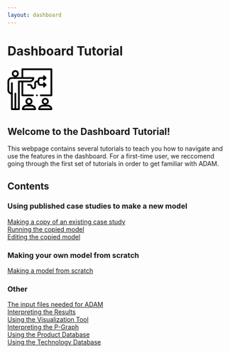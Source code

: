 ```yaml
---
layout: dashboard
---
```


<h1>Dashboard Tutorial</h1> 

<img src="Pictures\meeting.png" width="20%">

<h2>Welcome to the Dashboard Tutorial!</h2>

<p>
    This webpage contains several tutorials to teach you how to navigate and use the features in the dashboard. For a first-time user, we reccomend going through the first set of tutorials in order to get familiar with ADAM. 
</p>

<h2>Contents</h2>

<h3>Using published case studies to make a new model</h3>
<a href="/ADAM_Documentation/dashboard_copy_model.html">Making a copy of an existing case study</a>
<br>
<a href="/ADAM_Documentation/dashboard_run_model.html">Running the copied model</a>
<br>
<a href="/ADAM_Documentation/dashboard_edit_model.html">Editing the copied model</a>
<h3>Making your own model from scratch</h3>
<a href="/ADAM_Documentation/dashboard_new_model.html">Making a model from scratch</a>
<h3>Other</h3>
<a href="/ADAM_Documentation/input_files.html">The input files needed for ADAM</a>
<br>
<a href="/ADAM_Documentation/dashboard_results.html">Interpreting the Results</a>
<br>
<a href="/ADAM_Documentation/dashboard_vis_tool.html">Using the Visualization Tool</a>
<br>
<a href="/ADAM_Documentation/dashboard_p_graph.html">Interpreting the P-Graph</a>
<br>
<a href="prod_database.html">Using the Product Database</a>
<br>
<a href="tech_database.html">Using the Technology Database</a>